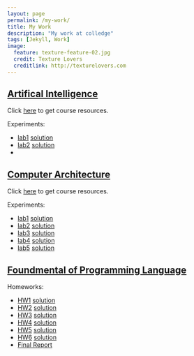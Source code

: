```yaml
---
layout: page
permalink: /my-work/
title: My Work 
description: "My work at colledge"
tags: [Jekyll, Work]
image:
  feature: texture-feature-02.jpg
  credit: Texture Lovers
  creditlink: http://texturelovers.com
---
```


## [Artifical Intelligence](http://staff.ustc.edu.cn/~linlixu/ai2014spring/)
Click [here](./pdf/ai/ppt/) to get course resources.

Experiments:
- [lab1](./pdf/ai/lab/lab1) [solution](./pdf/ai/lab/lab1.rar)
- [lab2](./pdf/ai/lab/lab2) [solution](./pdf/ai/lab/lab2.rar)
- 
## [Computer Architecture](http://202.38.79.82:8940/index.html)
Click [here](./pdf/ca/ppt/) to get course resources.

Experiments:

- [lab1](./pdf/ca/lab/lab1.rar) [solution](./pdf/ca/lab/PB11011058_昂伟_lab1.rar)
- [lab2](./pdf/ca/lab/lab2.rar) [solution](./pdf/ca/lab/PB11011058_昂伟_lab2.rar)
- [lab3](./pdf/ca/lab/lab3.rar) [solution](./pdf/ca/lab/PB11011058_昂伟_lab3.rar)
- [lab4](./pdf/ca/lab/lab4.rar) [solution](./pdf/ca/lab/PB11011058_昂伟_lab4.rar)
- [lab5](./pdf/ca/lab/lab5.rar) [solution](./pdf/ca/lab/PB11011058_昂伟_lab5.rar)

## [Foundmental of Programming Language](http://staff.ustc.edu.cn/~xyfeng/teaching/FOPL/)

Homeworks:

- [HW1](./pdf/fopl/hw1) [solution](./pdf/fopl/ans1.pdf)
- [HW2](./pdf/fopl/hw2) [solution](./pdf/fopl/ans2.pdf)
- [HW3](./pdf/fopl/hw3) [solution](./pdf/fopl/ans3.pdf)
- [HW4](./pdf/fopl/hw4) [solution](./pdf/fopl/ans4.pdf)
- [HW5](./pdf/fopl/hw5) [solution](./pdf/fopl/ans5.pdf)
- [HW6](./pdf/fopl/hw6) [solution](./pdf/fopl/ans6.pdf)
- [Final Report](./pdf/fopl/final.pdf)